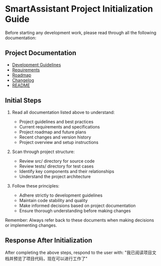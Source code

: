 # SmartAssistant Project Initialization Guide

Before starting any development work, please read through all the following documentation:

## Project Documentation
- [Development Guidelines](../DEVELOPMENT_GUIDELINES.md)
- [Requirements](../REQUIREMENTS.md)
- [Roadmap](../ROADMAP.md)
- [Changelog](../CHANGELOG.md)
- [README](../README.md)

## Initial Steps
1. Read all documentation listed above to understand:
   - Project guidelines and best practices
   - Current requirements and specifications
   - Project roadmap and future plans
   - Recent changes and version history
   - Project overview and setup instructions

2. Scan through project structure:
   - Review src/ directory for source code
   - Review tests/ directory for test cases
   - Identify key components and their relationships
   - Understand the project architecture

3. Follow these principles:
   - Adhere strictly to development guidelines
   - Maintain code stability and quality
   - Make informed decisions based on project documentation
   - Ensure thorough understanding before making changes

Remember: Always refer back to these documents when making decisions or implementing changes.

## Response After Initialization
After completing the above steps, respond to the user with:
"我已阅读项目文档并预览了项目代码，现在可以进行工作了"
